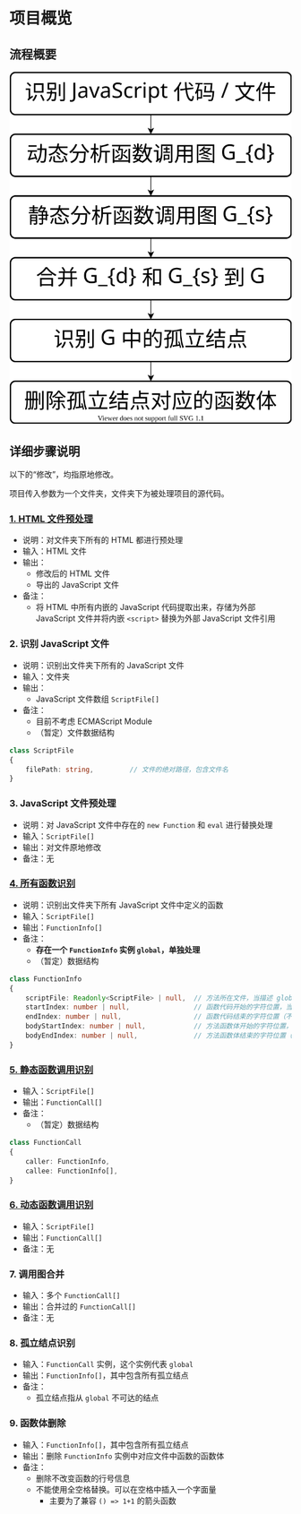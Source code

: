 # 项目概览

## 流程概要

![Overview](./Overview/Overview.svg)

## 详细步骤说明

以下的“修改”，均指原地修改。

项目传入参数为一个文件夹，文件夹下为被处理项目的源代码。

### [1. HTML 文件预处理](./HTMLProcessor.md)

- 说明：对文件夹下所有的 HTML 都进行预处理
- 输入：HTML 文件
- 输出：
  - 修改后的 HTML 文件
  - 导出的 JavaScript 文件
- 备注：
  - 将 HTML 中所有内嵌的 JavaScript 代码提取出来，存储为外部 JavaScript 文件并将内嵌 `<script>` 替换为外部 JavaScript 文件引用

### 2. 识别 JavaScript 文件

- 说明：识别出文件夹下所有的 JavaScript 文件
- 输入：文件夹
- 输出：
  - JavaScript 文件数组 `ScriptFile[]`
- 备注：
  - 目前不考虑 ECMAScript Module
  - （暂定）文件数据结构

```ts
class ScriptFile
{
    filePath: string,         // 文件的绝对路径，包含文件名
}
```

### 3. JavaScript 文件预处理

- 说明：对 JavaScript 文件中存在的 `new Function` 和 `eval` 进行替换处理
- 输入：`ScriptFile[]`
- 输出：对文件原地修改
- 备注：无

### [4. 所有函数识别](./FunctionScanner.md)

- 说明：识别出文件夹下所有 JavaScript 文件中定义的函数
- 输入：`ScriptFile[]`
- 输出：`FunctionInfo[]`
- 备注：
  - **存在一个 `FunctionInfo` 实例 `global`，单独处理**
  - （暂定）数据结构

```ts
class FunctionInfo
{
    scriptFile: Readonly<ScriptFile> | null,  // 方法所在文件，当描述 global 时值为 null
    startIndex: number | null,                // 函数代码开始的字符位置，当描述 global 时值为 null
    endIndex: number | null,                  // 函数代码结束的字符位置（不含），当描述 global 时值为 null
    bodyStartIndex: number | null,            // 方法函数体开始的字符位置，当描述 global 时值为 null
    bodyEndIndex: number | null,              // 方法函数体结束的字符位置（不含），当描述 global 时值为 null
}
```

### [5. 静态函数调用识别](./StaticCallGraphBuilder.md)

- 输入：`ScriptFile[]`
- 输出：`FunctionCall[]`
- 备注：
  - （暂定）数据结构

```ts
class FunctionCall
{
    caller: FunctionInfo,
    callee: FunctionInfo[],
}
```

### [6. 动态函数调用识别](./DynamicCallGraphBuilder.md)

- 输入：`ScriptFile[]`
- 输出：`FunctionCall[]`
- 备注：无

### 7. 调用图合并

- 输入：多个 `FunctionCall[]`
- 输出：合并过的 `FunctionCall[]`
- 备注：无

### 8. 孤立结点识别

- 输入：`FunctionCall` 实例，这个实例代表 `global`
- 输出：`FunctionInfo[]`，其中包含所有孤立结点
- 备注：
  - 孤立结点指从 `global` 不可达的结点

### 9. 函数体删除

- 输入：`FunctionInfo[]`，其中包含所有孤立结点
- 输出：删除 `FunctionInfo` 实例中对应文件中函数的函数体
- 备注：
  - 删除不改变函数的行号信息
  - 不能使用全空格替换。可以在空格中插入一个字面量
    - 主要为了兼容 `() => 1+1` 的箭头函数 
